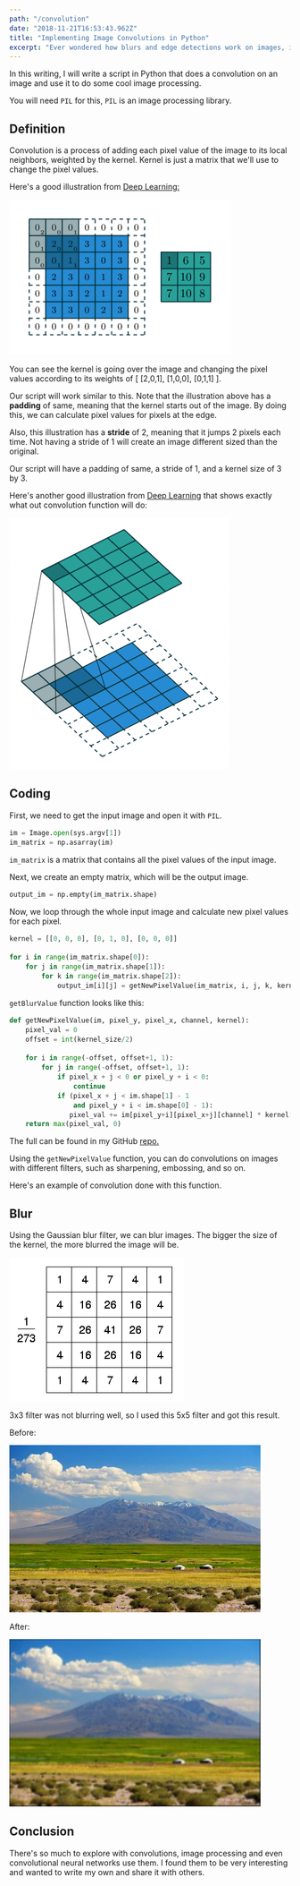```yaml
---
path: "/convolution"
date: "2018-11-21T16:53:43.962Z"
title: "Implementing Image Convolutions in Python"
excerpt: "Ever wondered how blurs and edge detections work on images, it's much simple than you expect. In this writing, I will implement a convolution algorithm and use it to blur and edge detect on images."
---
```


In this writing, I will write a script in Python that does a convolution on an image and use it to do some cool image processing. 

You will need `PIL` for this, `PIL` is an image processing library.

## Definition

Convolution is a process of adding each pixel value of the image to its local neighbors, weighted by the kernel. Kernel is just a matrix that we'll use to change the pixel values.

Here's a good illustration from [Deep Learning:](http://deeplearning.net/software/theano_versions/dev/tutorial/conv_arithmetic.html) 

![](/static/images/convolution.gif?raw=true "Convolution on image")


You can see the kernel is going over the image and changing the pixel values according to its weights of [ [2,0,1], [1,0,0], [0,1,1] ].

Our script will work similar to this. Note that the illustration above has a **padding** of same, meaning that the kernel starts out of the image. By doing this, we can calculate pixel values for pixels at the edge.

Also, this illustration has a **stride** of 2, meaning that it jumps 2 pixels each time. Not having a stride of 1 will create an image different sized than the original.

Our script will have a padding of same, a stride of 1, and a kernel size of 3 by 3.

Here's another good illustration from [Deep Learning](http://deeplearning.net/software/theano_versions/dev/tutorial/conv_arithmetic.html) that shows exactly what out convolution function will do:

![](/static/images/convolution_illustration.gif?raw=true "Convolution on image")

## Coding

First, we need to get the input image and open it with `PIL`.

```python
im = Image.open(sys.argv[1])
im_matrix = np.asarray(im)
```

`im_matrix` is a matrix that contains all the pixel values of the input image.

Next, we create an empty matrix, which will be the output image.

```python
output_im = np.empty(im_matrix.shape)
```

Now, we loop through the whole input image and calculate new pixel values for each pixel.

```python
kernel = [[0, 0, 0], [0, 1, 0], [0, 0, 0]]

for i in range(im_matrix.shape[0]):
    for j in range(im_matrix.shape[1]):
        for k in range(im_matrix.shape[2]):
            output_im[i][j] = getNewPixelValue(im_matrix, i, j, k, kernel)
```

`getBlurValue` function looks like this:
 
```python
def getNewPixelValue(im, pixel_y, pixel_x, channel, kernel):
    pixel_val = 0
    offset = int(kernel_size/2)

    for i in range(-offset, offset+1, 1):
        for j in range(-offset, offset+1, 1):
            if pixel_x + j < 0 or pixel_y + i < 0:
                continue
            if (pixel_x + j < im.shape[1] - 1
                and pixel_y + i < im.shape[0] - 1):
               pixel_val += im[pixel_y+i][pixel_x+j][channel] * kernel[i+offset][j+offset]
    return max(pixel_val, 0)
```

The full can be found in my GitHub [repo.](https://github.com/manlaig/image_convolutions)

Using the `getNewPixelValue` function, you can do convolutions on images with different filters, such as sharpening, embossing, and so on.

Here's an example of convolution done with this function.

## Blur

Using the Gaussian blur filter, we can blur images. The bigger the size of the kernel, the more blurred the image will be.

![](/static/images/Gaussian5x5.jpg?raw=true "3 by 3 Gaussian filter")

3x3 filter was not blurring well, so I used this 5x5 filter and got this result.

Before:

![](/static/images/nature.jpg?raw=true "Before Blurring")

After:

![](/static/images/nature_blurred.jpg?raw=true "After Blurring")

## Conclusion

There's so much to explore with convolutions, image processing and even convolutional neural networks use them. I found them to be very interesting and wanted to write my own and share it with others.

